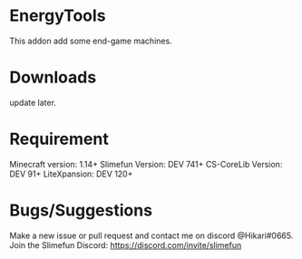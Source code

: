 # EnergyTools

This addon add some end-game machines.

# Downloads

update later.

# Requirement
Minecraft version: 1.14+
Slimefun Version: DEV 741+
CS-CoreLib Version: DEV 91+
LiteXpansion: DEV 120+

# Bugs/Suggestions
Make a new issue or pull request and contact me on discord @Hikari#0665.
Join the Slimefun Discord: https://discord.com/invite/slimefun

